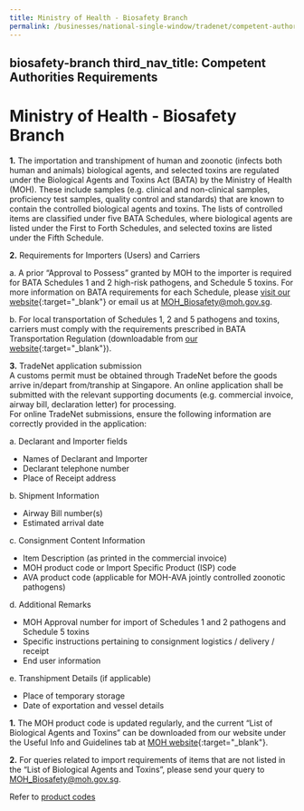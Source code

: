 ```yaml
---
title: Ministry of Health - Biosafety Branch
permalink: /businesses/national-single-window/tradenet/competent-authorities-requirements/ministry-of-health/
---
```

biosafety-branch
third_nav_title: Competent Authorities Requirements
---


# Ministry of Health - Biosafety Branch

**1.**  The importation and transhipment of human and zoonotic (infects both human and animals) biological agents, and selected toxins are regulated under the Biological Agents and Toxins Act (BATA) by the Ministry of Health (MOH). These include samples (e.g. clinical and non-clinical samples, proficiency test samples, quality control and standards) that are known to contain the controlled biological agents and toxins. The lists of controlled items are classified under five BATA Schedules, where biological agents are listed under the First to Forth Schedules, and selected toxins are listed under the Fifth Schedule.

**2.**  Requirements for Importers (Users) and Carriers

  a. A prior “Approval to Possess” granted by MOH to the importer is required for BATA Schedules 1 and 2 high-risk pathogens, and Schedule 5 toxins. For more information on BATA requirements for each Schedule, please  [visit our website](https://www.moh.gov.sg/biosafety){:target="_blank"} or email us at  MOH_Biosafety@moh.gov.sg.

  b. For local transportation of Schedules 1, 2 and 5 pathogens and toxins, carriers must comply with the requirements prescribed in BATA Transportation Regulation (downloadable from  [our website](https://www.moh.gov.sg/biosafety/about-bata){:target="_blank"}).

**3.**  TradeNet application submission  
    A customs permit must be obtained through TradeNet before the goods arrive in/depart from/tranship at Singapore. An online application shall be submitted with the relevant supporting documents (e.g. commercial invoice, airway bill, declaration letter) for processing.  
    For online TradeNet submissions, ensure the following information are correctly provided in the application:

a. Declarant and Importer fields

-   Names of Declarant and Importer
-   Declarant telephone number
-   Place of Receipt address

b. Shipment Information

-   Airway Bill number(s)
-   Estimated arrival date

c. Consignment Content Information

-   Item Description (as printed in the commercial invoice)
-   MOH product code or Import Specific Product (ISP) code
-   AVA product code (applicable for MOH-AVA jointly controlled zoonotic pathogens)

d. Additional Remarks

-   MOH Approval number for import of Schedules 1 and 2 pathogens and Schedule 5 toxins
-   Specific instructions pertaining to consignment logistics / delivery / receipt
-   End user information

e. Transhipment Details (if applicable)

-   Place of temporary storage
-   Date of exportation and vessel details

**1.**  The MOH product code is updated regularly, and the current “List of Biological Agents and Toxins” can be downloaded from our website under the Useful Info and Guidelines tab at [MOH website](https://www.moh.gov.sg/docs/librariesprovider7/news-updates-documents/list-of-biological-agents-and-toxins.pdf){:target="_blank"}.

**2.**  For queries related to import requirements of items that are not listed in the “List of Biological Agents and Toxins”, please send your query to  MOH_Biosafety@moh.gov.sg.

Refer to  [product codes](https://www.moh.gov.sg/biosafety/newsupdate/newsdetail/index/updated%20Biological%20Agents%20and%20Toxins%20List)